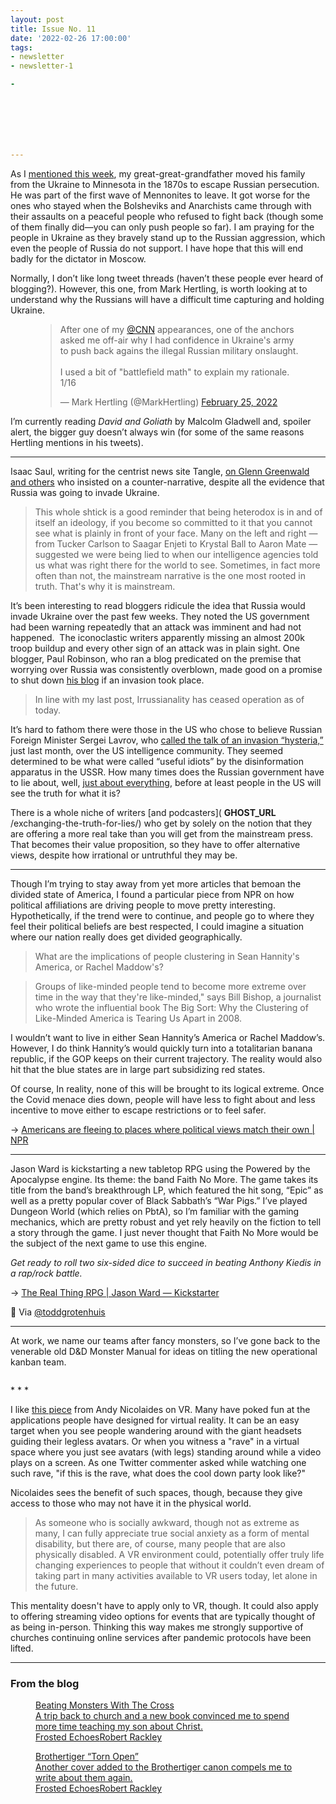 ```yaml
---
layout: post
title: Issue No. 11
date: '2022-02-26 17:00:00'
tags:
- newsletter
- newsletter-1

- 







---
```


As I [mentioned this week](https://twitter.com/mineinmono/status/1496980727098920964?s=21), my great-great-grandfather moved his family from the Ukraine to Minnesota in the 1870s to escape Russian persecution. He was part of the first wave of Mennonites to leave. It got worse for the ones who stayed when the Bolsheviks and Anarchists came through with their assaults on a peaceful people who refused to fight back (though some of them finally did—you can only push people so far). I am praying for the people in Ukraine as they bravely stand up to the Russian aggression, which even the people of Russia do not support. I have hope that this will end badly for the dictator in Moscow.

Normally, I don’t like long tweet threads (haven’t these people ever heard of blogging?). However, this one, from Mark Hertling, is worth looking at to understand why the Russians will have a difficult time capturing and holding Ukraine.

<figure class="kg-card kg-embed-card"><blockquote class="twitter-tweet">
<p lang="en" dir="ltr">After one of my <a href="https://twitter.com/CNN?ref_src=twsrc%5Etfw">@CNN</a> appearances, one of the anchors asked me off-air why I had confidence in Ukraine's army to push back agains the illegal Russian military onslaught.<br><br>I used a bit of "battlefield math" to explain my rationale. 1/16</p>— Mark Hertling (@MarkHertling) <a href="https://twitter.com/MarkHertling/status/1497035826139738125?ref_src=twsrc%5Etfw">February 25, 2022</a>
</blockquote>
<script async src="https://platform.twitter.com/widgets.js" charset="utf-8"></script>
</figure>

I’m currently reading _David and Goliath_ by Malcolm Gladwell and, spoiler alert, the bigger guy doesn’t always win (for some of the same reasons Hertling mentions in his tweets).

* * *

Isaac Saul, writing for the centrist news site Tangle, [on Glenn Greenwald and others](https://www.readtangle.com/otherposts/russia-invades-ukraine-war/) who insisted on a counter-narrative, despite all the evidence that Russia was going to invade Ukraine.

> This whole shtick is a good reminder that being heterodox is in and of itself an ideology, if you become so committed to it that you cannot see what is plainly in front of your face. Many on the left and right — from Tucker Carlson to Saagar Enjeti to Krystal Ball to Aaron Mate — suggested we were being lied to when our intelligence agencies told us what was right there for the world to see. Sometimes, in fact more often than not, the mainstream narrative is the one most rooted in truth. That's why it is mainstream.

It’s been interesting to read bloggers ridicule the idea that Russia would invade Ukraine over the past few weeks. They noted the US government had been warning repeatedly that an attack was imminent and had not happened. &nbsp;The iconoclastic writers apparently missing an almost 200k troop buildup and every other sign of an attack was in plain sight. One blogger, Paul Robinson, who ran a blog predicated on the premise that worrying over Russia was consistently overblown, made good on a promise to shut down [his blog](https://irrussianality.wordpress.com/2022/02/24/blog-terminated/) if an invasion took place.

> In line with my last post, Irrussianality has ceased operation as of today.

It’s hard to fathom there were those in the US who chose to believe Russian Foreign Minister Sergei Lavrov, who [called the talk of an invasion “hysteria,”](https://news.sky.com/video/lavrov-accuses-west-of-hysteria-12543513) just last month, over the US intelligence community. They seemed determined to be what were called “useful idiots” by the disinformation apparatus in the USSR. How many times does the Russian government have to lie about, well, [just about everything](https://en.wikipedia.org/wiki/Doping_in_Russia), before at least people in the US will see the truth for what it is?

There is a whole niche of writers [and podcasters]( __GHOST_URL__ /exchanging-the-truth-for-lies/) who get by solely on the notion that they are offering a more real take than you will get from the mainstream press. That becomes their value proposition, so they have to offer alternative views, despite how irrational or untruthful they may be.

* * *

Though I’m trying to stay away from yet more articles that bemoan the divided state of America, I found a particular piece from NPR on how political affiliations are driving people to move pretty interesting. Hypothetically, if the trend were to continue, and people go to where they feel their political beliefs are best respected, I could imagine a situation where our nation really does get divided geographically.

> What are the implications of people clustering in Sean Hannity's America, or Rachel Maddow's?

> Groups of like-minded people tend to become more extreme over time in the way that they're like-minded," says Bill Bishop, a journalist who wrote the influential book The Big Sort: Why the Clustering of Like-Minded America is Tearing Us Apart in 2008.

I wouldn’t want to live in either Sean Hannity’s America or Rachel Maddow’s. However, I do think Hannity’s would quickly turn into a totalitarian banana republic, if the GOP keeps on their current trajectory. The reality would also hit that the blue states are in large part subsidizing red states.

Of course, In reality, none of this will be brought to its logical extreme. Once the Covid menace dies down, people will have less to fight about and less incentive to move either to escape restrictions or to feel safer.

→ [Americans are fleeing to places where political views match their own | NPR](https://text.npr.org/1081295373)

* * *

Jason Ward is kickstarting a new tabletop RPG using the Powered by the Apocalypse engine. Its theme: the band Faith No More. The game takes its title from the band’s breakthrough LP, which featured the hit song, “Epic” as well as a pretty popular cover of Black Sabbath’s “War Pigs.” I’ve played Dungeon World (which relies on PbtA), so I’m familiar with the gaming mechanics, which are pretty robust and yet rely heavily on the fiction to tell a story through the game. I just never thought that Faith No More would be the subject of the next game to use this engine.

_Get ready to roll two six-sided dice to succeed in beating Anthony Kiedis in a rap/rock battle._

→ [The Real Thing RPG | Jason Ward — Kickstarter](https://www.kickstarter.com/projects/jasonward/the-real-thing-rpg)

🔗 Via [@toddgrotenhuis](https://micro.blog/toddgrotenhuis)

* * *

At work, we name our teams after fancy monsters, so I’ve gone back to the venerable old D&D Monster Manual for ideas on titling the new operational kanban team.

<figure class="kg-card kg-image-card"><img src=" __GHOST_URL__ /content/images/2022/02/IMG_0367.jpeg" class="kg-image" alt loading="lazy"></figure>
* * *

I like [this piece](https://world.hey.com/andyn/you-are-not-the-only-person-that-matters-23fa5c10) from Andy Nicolaides on VR. Many have poked fun at the applications people have designed for virtual reality. It can be an easy target when you see people wandering around with the giant headsets guiding their legless avatars. Or when you witness a "rave" in a virtual space where you just see avatars (with legs) standing around while a video plays on a screen. As one Twitter commenter asked while watching one such rave, "if this is the rave, what does the cool down party look like?"

Nicolaides sees the benefit of such spaces, though, because they give access to those who may not have it in the physical world.

> As someone who is socially awkward, though not as extreme as many, I can fully appreciate true social anxiety as a form of mental disability, but there are, of course, many people that are also physically disabled. A VR environment could, potentially offer truly life changing experiences to people that without it couldn’t even dream of taking part in many activities available to VR users today, let alone in the future.

This mentality doesn't have to apply only to VR, though. It could also apply to offering streaming video options for events that are typically thought of as being in-person. Thinking this way makes me strongly supportive of churches continuing online services after pandemic protocols have been lifted.

* * *

### From the blog
<figure class="kg-card kg-bookmark-card"><a class="kg-bookmark-container" href=" __GHOST_URL__ /beating-monsters-with-the-cross/"><div class="kg-bookmark-content">
<div class="kg-bookmark-title">Beating Monsters With The Cross</div>
<div class="kg-bookmark-description">A trip back to church and a new book convinced me to spend more time teaching my son about Christ.</div>
<div class="kg-bookmark-metadata">
<img class="kg-bookmark-icon" src=" __GHOST_URL__ /favicon.png" alt=""><span class="kg-bookmark-author">Frosted Echoes</span><span class="kg-bookmark-publisher">Robert Rackley</span>
</div>
</div>
<div class="kg-bookmark-thumbnail"><img src=" __GHOST_URL__ /content/images/2022/02/06095F10-38AC-4678-9233.jpeg" alt=""></div></a></figure><figure class="kg-card kg-bookmark-card"><a class="kg-bookmark-container" href=" __GHOST_URL__ /brothertiger-torn-open/"><div class="kg-bookmark-content">
<div class="kg-bookmark-title">Brothertiger “Torn Open”</div>
<div class="kg-bookmark-description">Another cover added to the Brothertiger canon compels me to write about them again.</div>
<div class="kg-bookmark-metadata">
<img class="kg-bookmark-icon" src=" __GHOST_URL__ /favicon.png" alt=""><span class="kg-bookmark-author">Frosted Echoes</span><span class="kg-bookmark-publisher">Robert Rackley</span>
</div>
</div>
<div class="kg-bookmark-thumbnail"><img src=" __GHOST_URL__ /content/images/2022/02/Brothertiger_TornOpen..jpeg" alt=""></div></a></figure>